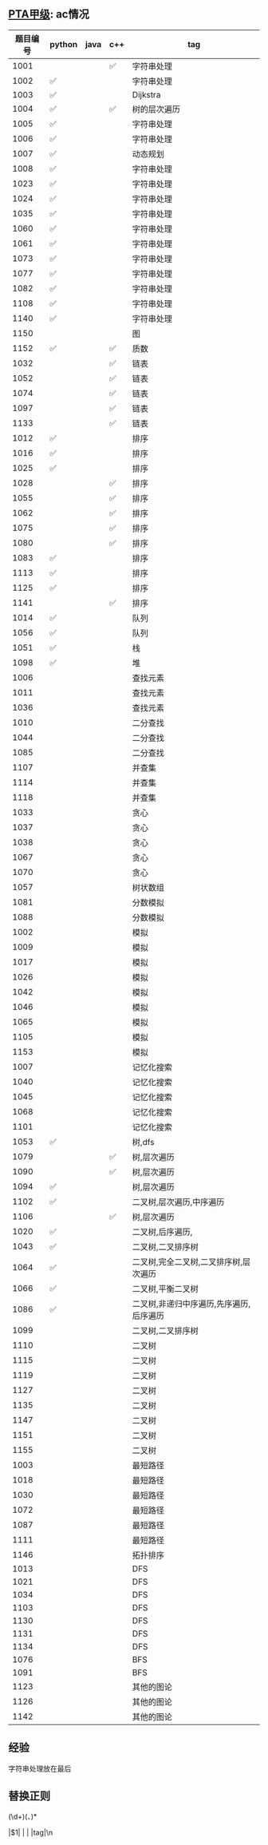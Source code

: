 ## [PTA甲级](https://pintia.cn/problem-sets/994805342720868352): ac情况
|题目编号|python|java|c++|tag|
|----|----|----|----|----|
|1001| | |:white_check_mark:|字符串处理|
|1002|:white_check_mark:| | |字符串处理|
|1003|:white_check_mark:| | |Dijkstra|
|1004|:white_check_mark:| |:white_check_mark:|树的层次遍历|
|1005|:white_check_mark:| | |字符串处理|
|1006|:white_check_mark:| | |字符串处理|
|1007|:white_check_mark:| | |动态规划|
|1008|:white_check_mark:| | |字符串处理|
|1023|:white_check_mark:| | |字符串处理|
|1024|:white_check_mark:| | |字符串处理|
|1035|:white_check_mark:| | |字符串处理|
|1060|:white_check_mark:| | |字符串处理|
|1061|:white_check_mark:| | |字符串处理|
|1073|:white_check_mark:| | |字符串处理|
|1077|:white_check_mark:| | |字符串处理|
|1082|:white_check_mark:| | |字符串处理|
|1108|:white_check_mark:| | |字符串处理|
|1140|:white_check_mark:| | |字符串处理|
|1150| | | |图|
|1152|:white_check_mark:| |:white_check_mark:|质数|
|1032| | |:white_check_mark:|链表|
|1052| | |:white_check_mark:|链表|
|1074| | |:white_check_mark:|链表|
|1097| | |:white_check_mark:|链表|
|1133| | |:white_check_mark:|链表|
|1012|:white_check_mark:| | |排序|
|1016|:white_check_mark:| | |排序|
|1025|:white_check_mark:| | |排序|
|1028| | |:white_check_mark:|排序|
|1055| | |:white_check_mark:|排序|
|1062| | |:white_check_mark:|排序|
|1075| | |:white_check_mark:|排序|
|1080| | |:white_check_mark:|排序|
|1083|:white_check_mark:| | |排序|
|1113|:white_check_mark:| | |排序|
|1125|:white_check_mark:| | |排序|
|1141| | |:white_check_mark:|排序|
|1014|:white_check_mark: | | |队列|
|1056|:white_check_mark: | | |队列|
|1051|:white_check_mark: | | |栈|
|1098|:white_check_mark: | | |堆|
|1006| | | |查找元素|
|1011| | | |查找元素|
|1036| | | |查找元素|
|1010| | | |二分查找|
|1044| | | |二分查找|
|1085| | | |二分查找|
|1107| | | |并查集|
|1114| | | |并查集|
|1118| | | |并查集|
|1033| | | |贪心|
|1037| | | |贪心|
|1038| | | |贪心|
|1067| | | |贪心|
|1070| | | |贪心|
|1057| | | |树状数组|
|1081| | | |分数模拟|
|1088| | | |分数模拟|
|1002| | | |模拟|
|1009| | | |模拟|
|1017| | | |模拟|
|1026| | | |模拟|
|1042| | | |模拟|
|1046| | | |模拟|
|1065| | | |模拟|
|1105| | | |模拟|
|1153| | | |模拟|
|1007| | | |记忆化搜索|
|1040| | | |记忆化搜索|
|1045| | | |记忆化搜索|
|1068| | | |记忆化搜索|
|1101| | | |记忆化搜索|
|1053|:white_check_mark: | | |树,dfs|
|1079| | |:white_check_mark: |树,层次遍历|
|1090| | |:white_check_mark: |树,层次遍历|
|1094|:white_check_mark: | | |树,层次遍历|
|1102|:white_check_mark: | | |二叉树,层次遍历,中序遍历|
|1106| | |:white_check_mark: |树,层次遍历|
|1020|:white_check_mark: | | |二叉树,后序遍历,|
|1043|:white_check_mark: | | |二叉树,二叉排序树|
|1064|:white_check_mark: | | |二叉树,完全二叉树,二叉排序树,层次遍历|
|1066|:white_check_mark: | | |二叉树,平衡二叉树|
|1086|:white_check_mark: | | |二叉树,非递归中序遍历,先序遍历,后序遍历|
|1099| | | |二叉树,二叉排序树|
|1110| | | |二叉树|
|1115| | | |二叉树|
|1119| | | |二叉树|
|1127| | | |二叉树|
|1135| | | |二叉树|
|1147| | | |二叉树|
|1151| | | |二叉树|
|1155| | | |二叉树|
|1003| | | |最短路径|
|1018| | | |最短路径|
|1030| | | |最短路径|
|1072| | | |最短路径|
|1087| | | |最短路径|
|1111| | | |最短路径|
|1146| | | |拓扑排序|
|1013| | | |DFS|
|1021| | | |DFS|
|1034| | | |DFS|
|1103| | | |DFS|
|1130| | | |DFS|
|1131| | | |DFS|
|1134| | | |DFS|
|1076| | | |BFS|
|1091| | | |BFS|
|1123| | | |其他的图论|
|1126| | | |其他的图论|
|1142| | | |其他的图论|

## 经验
字符串处理放在最后

## 替换正则
(\d+)(、)*

|$1| | | |tag|\n
